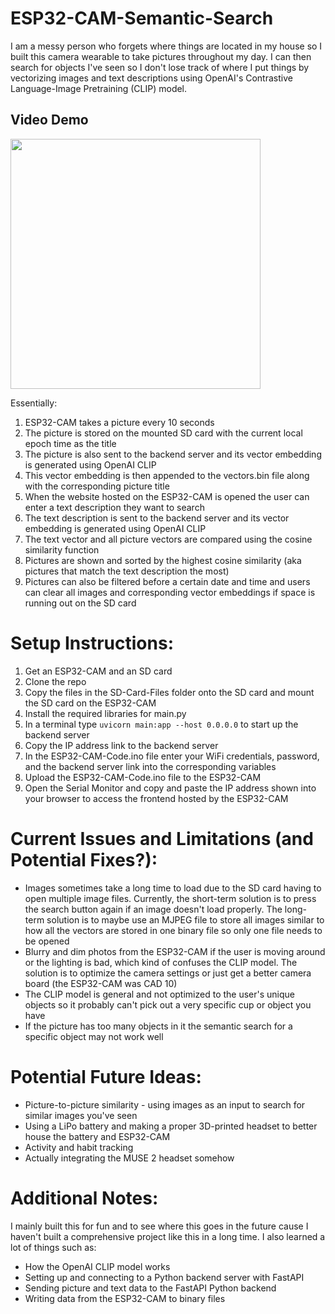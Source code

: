 # ESP32-CAM-Semantic-Search
I am a messy person who forgets where things are located in my house so I built this camera wearable to take pictures throughout my day. I can then search for objects I've seen so I don't lose track of where I put things by vectorizing images and text descriptions using OpenAI's Contrastive Language-Image Pretraining (CLIP) model.

## Video Demo
[<img src="https://i.ytimg.com/vi/QoPYoWWtxFI/oardefault.jpg?sqp=-oaymwEdCJUDENAFSFWQAgHyq4qpAwwIARUAAIhCcAHAAQY=&rs=AOn4CLDlh2RQlAirwlc8tS3Wi4lZBgS-eA" height="400">](https://www.youtube.com/shorts/QoPYoWWtxFI)

Essentially:
1. ESP32-CAM takes a picture every 10 seconds
2. The picture is stored on the mounted SD card with the current local epoch time as the title
3. The picture is also sent to the backend server and its vector embedding is generated using OpenAI CLIP
4. This vector embedding is then appended to the vectors.bin file along with the corresponding picture title
5. When the website hosted on the ESP32-CAM is opened the user can enter a text description they want to search
6. The text description is sent to the backend server and its vector embedding is generated using OpenAI CLIP
7. The text vector and all picture vectors are compared using the cosine similarity function
8. Pictures are shown and sorted by the highest cosine similarity (aka pictures that match the text description the most)
9. Pictures can also be filtered before a certain date and time and users can clear all images and corresponding vector embeddings if space is running out on the SD card


# Setup Instructions:
1. Get an ESP32-CAM and an SD card
2. Clone the repo
3. Copy the files in the SD-Card-Files folder onto the SD card and mount the SD card on the ESP32-CAM
4. Install the required libraries for main.py
5. In a terminal type ```uvicorn main:app --host 0.0.0.0``` to start up the backend server
6. Copy the IP address link to the backend server
7. In the ESP32-CAM-Code.ino file enter your WiFi credentials, password, and the backend server link into the corresponding variables
8. Upload the ESP32-CAM-Code.ino file to the ESP32-CAM
9. Open the Serial Monitor and copy and paste the IP address shown into your browser to access the frontend hosted by the ESP32-CAM

# Current Issues and Limitations (and Potential Fixes?):
- Images sometimes take a long time to load due to the SD card having to open multiple image files. Currently, the short-term solution is to press the search button again if an image doesn't load properly. The long-term solution is to maybe use an MJPEG file to store all images similar to how all the vectors are stored in one binary file so only one file needs to be opened
- Blurry and dim photos from the ESP32-CAM if the user is moving around or the lighting is bad, which kind of confuses the CLIP model. The solution is to optimize the camera settings or just get a better camera board (the ESP32-CAM was CAD 10)
- The CLIP model is general and not optimized to the user's unique objects so it probably can't pick out a very specific cup or object you have
- If the picture has too many objects in it the semantic search for a specific object may not work well

# Potential Future Ideas:
- Picture-to-picture similarity - using images as an input to search for similar images you've seen
- Using a LiPo battery and making a proper 3D-printed headset to better house the battery and ESP32-CAM
- Activity and habit tracking
- Actually integrating the MUSE 2 headset somehow

# Additional Notes:
I mainly built this for fun and to see where this goes in the future cause I haven't built a comprehensive project like this in a long time. I also learned a lot of things such as:
- How the OpenAI CLIP model works
- Setting up and connecting to a Python backend server with FastAPI
- Sending picture and text data to the FastAPI Python backend
- Writing data from the ESP32-CAM to binary files
